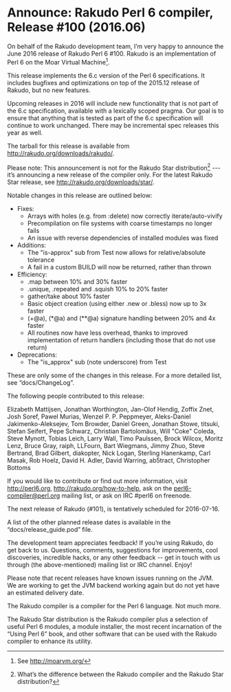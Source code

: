 # Announce: Rakudo Perl 6 compiler, Release #100 (2016.06)

On behalf of the Rakudo development team, I’m very happy to announce the
June 2016 release of Rakudo Perl 6 #100. Rakudo is an implementation of
Perl 6 on the Moar Virtual Machine[^1].

This release implements the 6.c version of the Perl 6 specifications.
It includes bugfixes and optimizations on top of
the 2015.12 release of Rakudo, but no new features.

Upcoming releases in 2016 will include new functionality that is not
part of the 6.c specification, available with a lexically scoped
pragma. Our goal is to ensure that anything that is tested as part of the
6.c specification will continue to work unchanged. There may be incremental
spec releases this year as well.

The tarball for this release is available from <http://rakudo.org/downloads/rakudo/>.

Please note: This announcement is not for the Rakudo Star
distribution[^2] --- it’s announcing a new release of the compiler
only. For the latest Rakudo Star release, see
<http://rakudo.org/downloads/star/>.

Notable changes in this release are outlined below:

 + Fixes:
   + Arrays with holes (e.g. from :delete) now correctly iterate/auto-vivify
   + Precompilation on file systems with coarse timestamps no longer fails
   + An issue with reverse dependencies of installed modules was fixed
 + Additions:
   + The "is-approx" sub from Test now allows for relative/absolute tolerance
   + A fail in a custom BUILD will now be returned, rather than thrown
 + Efficiency:
   + .map between 10% and 30% faster
   + .unique, .repeated and .squish 10% to 20% faster
   + gather/take about 10% faster
   + Basic object creation (using either .new or .bless) now up to 3x faster
   + (+@a), (*@a) and (**@a) signature handling between 20% and 4x faster
   + All routines now have less overhead, thanks to improved implementation of
     return handlers (including those that do not use return)
+ Deprecations:
   + The "is_approx" sub (note underscore) from Test

These are only some of the changes in this release. For a more
detailed list, see “docs/ChangeLog”.

The following people contributed to this release:

Elizabeth Mattijsen, Jonathan Worthington, Jan-Olof Hendig, Zoffix Znet, Josh Soref, Pawel Murias, Wenzel P. P. Peppmeyer, Aleks-Daniel Jakimenko-Aleksejev, Tom Browder, Daniel Green, Jonathan Stowe, titsuki, Stefan Seifert, Pepe Schwarz, Christian Bartolomäus, Will "Coke" Coleda, Steve Mynott, Tobias Leich, Larry Wall, Timo Paulssen, Brock Wilcox, Moritz Lenz, Bruce Gray, raiph, LLFourn, Bart Wiegmans, Jimmy Zhuo, Steve Bertrand, Brad Gilbert, diakopter, Nick Logan, Sterling Hanenkamp, Carl Masak, Rob Hoelz, David H. Adler, David Warring, ab5tract, Christopher Bottoms

If you would like to contribute or find out more information, visit
<http://perl6.org>, <http://rakudo.org/how-to-help>, ask on the
<perl6-compiler@perl.org> mailing list, or ask on IRC #perl6 on freenode.

The next release of Rakudo (#101), is tentatively scheduled for 2016-07-16.

A list of the other planned release dates is available in the
“docs/release_guide.pod” file.

The development team appreciates feedback! If you’re using Rakudo, do
get back to us. Questions, comments, suggestions for improvements, cool
discoveries, incredible hacks, or any other feedback -- get in touch with
us through (the above-mentioned) mailing list or IRC channel. Enjoy!

Please note that recent releases have known issues running on the JVM.
We are working to get the JVM backend working again but do not yet have
an estimated delivery date.

[^1]: See <http://moarvm.org/>

[^2]: What’s the difference between the Rakudo compiler and the Rakudo
Star distribution?

The Rakudo compiler is a compiler for the Perl 6 language.
Not much more.

The Rakudo Star distribution is the Rakudo compiler plus a selection
of useful Perl 6 modules, a module installer, the most recent
incarnation of the “Using Perl 6” book, and other software that can
be used with the Rakudo compiler to enhance its utility.
